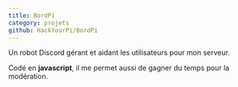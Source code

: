 ```yaml
---
title: BordPi
category: projets
github: HackYourPi/BordPi
---
```


Un robot Discord gérant et aidant les utilisateurs pour mon serveur.

Codé en **javascript**, il me permet aussi de gagner du temps pour la modération.